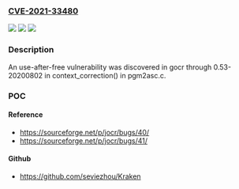 ### [CVE-2021-33480](https://cve.mitre.org/cgi-bin/cvename.cgi?name=CVE-2021-33480)
![](https://img.shields.io/static/v1?label=Product&message=gocr&color=blue)
![](https://img.shields.io/static/v1?label=Version&message=gocr%200.53-20200802%20&color=brightgreen)
![](https://img.shields.io/static/v1?label=Vulnerability&message=CWE-416&color=brightgreen)

### Description

An use-after-free vulnerability was discovered in gocr through 0.53-20200802 in context_correction() in pgm2asc.c.

### POC

#### Reference
- https://sourceforge.net/p/jocr/bugs/40/
- https://sourceforge.net/p/jocr/bugs/41/

#### Github
- https://github.com/seviezhou/Kraken

